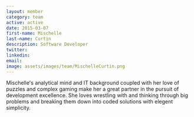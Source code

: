 ```yaml
---
layout: member
category: team
active: active
date: 2015-03-07
first-name: Mischelle
last-name: Curtin
description: Software Developer
twitter:
linkedin:
email:
image: assets/images/team/MischelleCurtin.png
---
```

Mischelle's analytical mind and IT background coupled with her love of puzzles and complex gaming make her a great partner in the pursuit of development excellence. She loves wrestling with and thinking through big problems and breaking them down into coded solutions with elegent simplicity.
